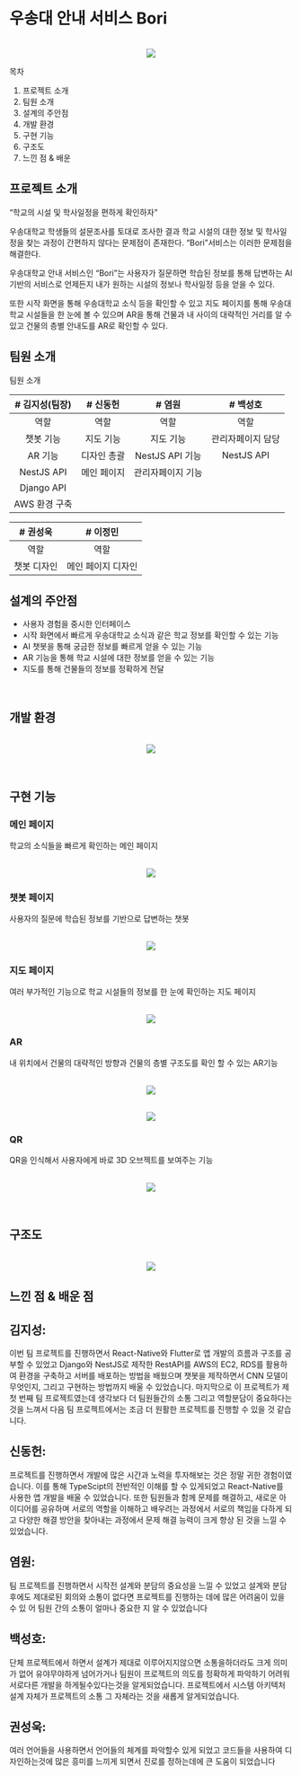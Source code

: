# 우송대 안내 서비스 Bori

<p align="center">
  <br>
  <img src="./readImage/KakaoTalk_20230222_141945384.png">
  <br>
</p>

목차
1. 프로젝트 소개
2. 팀원 소개
3. 설계의 주안점
4. 개발 환경
5. 구현 기능 
6. 구조도
7. 느낀 점 & 배운 

## 프로젝트 소개

“학교의 시설 및 학사일정을 편하게 확인하자”

우송대학교 학생들의 설문조사를 토대로 조사한 결과 학교 시설의 대한 정보 및 학사일정을
찾는 과정이 간편하지 않다는 문제점이 존재한다. “Bori”서비스는 이러한 문제점을 해결한다.

우송대학교 안내 서비스인 “Bori”는 사용자가 질문하면
학습된 정보를 통해 답변하는 AI 기반의 서비스로
언제든지 내가 원하는 시설의 정보나 학사일정 등을 얻을 수 있다.

또한 시작 화면을 통해 우송대학교 소식 등을 확인할 수 있고 지도 페이지를 통해
우송대학교 시설들을 한 눈에 볼 수 있으며 AR을 통해 건물과 내 사이의 대략적인 거리를 알 수 있고 건물의 층별 안내도를 AR로 확인할 수 있다.

## 팀원 소개

<p align="justify">
팀원 소개
</p>

| # 김지성(팀장) | # 신동헌 |  # 염원   |  # 백성호           |
| :--------: | :--------: | :------: | :-----: |
|     역할    |   역할   | 역할 | 역할 |
|   챗봇 기능      |   지도 기능        |     지도 기능      |    관리자페이지 담당     |
|   AR 기능   |    디자인 총괄     |      NestJS API 기능       |   NestJS API      |
|   NestJS API     |    메인 페이지    |  관리자페이지 기능         |       |
|   Django API      |            |          |         |
|   AWS 환경 구축      |            |          |         |

| # 권성욱 | # 이정민 |
| :--------: | :--------: |
|   역할   |   역할    |
|   챗봇 디자인    |   메인 페이지 디자인    |

## 설계의 주안점
- 사용자 경험을 중시한 인터페이스
- 시작 화면에서 빠르게 우송대학교 소식과 같은 학교 정보를 확인할 수 있는 기능
- AI 챗봇을 통해 궁금한 정보를 빠르게 얻을 수 있는 기능
- AR 기능을 통해 학교 시설에 대한 정보를 얻을 수 있는 기능
- 지도를 통해 건물들의 정보를 정확하게 전달

<br>

## 개발 환경

<p align="center">
  <br>
  <img src="./readImage/Develop-Enviroment.png">
  <br>
</p>


<br>

## 구현 기능

### 메인 페이지

  학교의 소식들을 빠르게 확인하는 메인 페이지
<p align="center">
  <br>
  <img src="./readImage/mainpage.jpg">
  <br>
</p>

### 챗봇 페이지

  사용자의 질문에 학습된 정보를 기반으로 답변하는 챗봇
  <p align="center">
  <br>
  <img src="./readImage/chatbotpage.jpg">
  <br>
</p>

### 지도 페이지

  여러 부가적인 기능으로 학교 시설들의 정보를 한 눈에 확인하는 지도 페이지
    <p align="center">
  <br>
  <img src="./readImage/mappage.jpg">
  <br>
</p>

### AR

  내 위치에서 건물의 대략적인 방향과 건물의 층별 구조도를 확인 할 수 있는 AR기능
      <p align="center">
  <br>
  <img src="./readImage/locationAR.jpg">
  <br>
</p>
    <p align="center">
  <br>
  <img src="./readImage/AnchorsAR.jpg">
  <br>
</p>
 
 ### QR
 
  QR을 인식해서 사용자에게 바로 3D 오브젝트를 보여주는 기능
  </p>
    <p align="center">
  <br>
  <img src="./readImage/QRpage.jpg">
  <br>
</p>
 
<br>

## 구조도

  </p>
    <p align="center">
  <br>
  <img src="./readImage/arch.png">
  <br>
</p>


## 느낀 점 & 배운 점

<p align="justify">

  ## 김지성:
  
  이번 팀 프로젝트를 진행하면서 React-Native와 Flutter로 앱 개발의 흐름과 구조를 공부할 수 있었고 
  Django와 NestJS로 제작한 RestAPI를 AWS의 EC2, RDS를 활용하여 환경을 구축하고 서버를 배포하는 방법을 배웠으며
  챗봇을 제작하면서 CNN 모델이 무엇인지, 그리고 구현하는 방법까지 배울 수 있었습니다. 마지막으로 이 프로젝트가 제 첫 번째 팀 프로젝트였는데 
  생각보다 더 팀원들간의 소통 그리고 역할분담이 중요하다는 것을 느껴서 다음 팀 프로젝트에서는 조금 더 원활한 프로젝트를 진행할 수 있을 것 같습니다.
  
  ## 신동헌:
  
  프로젝트를 진행하면서 개발에 많은 시간과 노력을 투자해보는 것은 정말 귀한 경험이였습니다.
 이를 통해 TypeScipt의 전반적인 이해를 할 수 있게되었고 React-Native를 사용한 앱 개발을 배울 수 있었습니다.
 또한 팀원들과 함께 문제를 해결하고, 새로운 아이디어를 공유하며 서로의 역할을 이해하고 배우려는 과정에서 
 서로의 책임을 다하게 되고 다양한 해결 방안을 찾아내는 과정에서 문제 해결 능력이 크게 향상 된 것을 느낄 수 있었습니다.
  
  ## 염원:
  
  팀 프로젝트를 진행하면서 시작전 설계와 분담의 중요성을 느낄 수 있었고 설계와 분담 후에도 제대로된 회의와 소통이 없다면 프로젝트를 진행하는 데에 많은 어려움이 있을 수 있   어 팀원 간의 소통이 얼마나 중요한 지 알 수 있었습니다
  
  ## 백성호:
  
  단체 프로젝트에서 하면서 설계가 제대로 이루어지지않으면 소통을하더라도 크게 의미가 없어 유야무야하게 넘어가거나 
  팀원이 프로젝트의 의도를 정확하게 파악하기 어려워 서로다른 개발을 하게될수있다는것을  알게되었습니다. 
  프로젝트에서 시스템 아키텍처 설계 자체가 프로젝트의 소통 그 자체라는 것을 새롭게 알게되었습니다.
  
  ## 권성욱:
  
  여러 언어들을 사용하면서 언어들의 체계를 파악할수 있게 되었고 코드들을 사용하여 디자인하는것에 많은 흥미를 느끼게 되면서 진로를 정하는데에 큰 도움이 되었습니다
  
</p>

<br>

[typescript]: /readImage/icons8-typescript
[react]: /images/stack/react.svg
[node]: /images/stack/node.svg
[react-native]: /readImage/icons8-RN.svg



